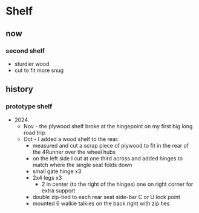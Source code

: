 # Shelf

## now

### second shelf

- sturdier wood
- cut to fit more snug

## history

### prototype shelf

- 2024
  - Nov - the plywood shelf broke at the hingepoint on my first big long road trip.
  - Oct - I added a wood shelf to the rear.
    - measured and cut a scrap piece of plywood to fit in the rear of the 4Runner over the wheel hubs
    - on the left side I cut at one third across and added hinges to match where the single seat folds down
    - small gate hinge x3
    - 2x4 legs x3
      - 2 in center (to the right of the hinges) one on right corner for extra support
    - double zip-tied to each rear seat side-bar C or U lock point
    - mounted 6 walkie talkies on the back right with zip ties
